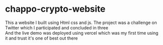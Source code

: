 # chappo-crypto-website
This a website I built using Html css and js. The project was a challenge on Twitter which I participated and concluded in three  
And the live demo was deployed using vercel which was my first time using it and trust it's one of best out there 

